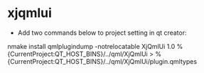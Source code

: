 # xjqmlui



+ Add two commands below to project setting in qt creator:

nmake install
qmlplugindump -notrelocatable XjQmlUi 1.0 %{CurrentProject:QT_HOST_BINS}/../qml/XjQmlUi > %{CurrentProject:QT_HOST_BINS}/../qml/XjQmlUi/plugin.qmltypes